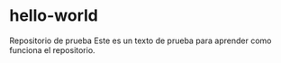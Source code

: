 # hello-world
Repositorio de prueba
Este es un texto de prueba para aprender como funciona el repositorio.
